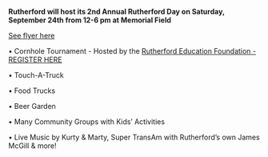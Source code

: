 **Rutherford will host its 2nd Annual Rutherford Day on Saturday, September 24th from 12-6 pm at Memorial Field**

[See flyer here](https://storage.googleapis.com/static.rutherford-nj.com/events/RutherfordDay2022_1.pdf)
    
• Cornhole Tournament - Hosted by the [Rutherford Education Foundation - REGISTER HERE](https://www.rutherfordeducationfoundation.org/ref-cornhole-2022-copy)

• Touch-A-Truck

• Food Trucks

• Beer Garden

• Many Community Groups with Kids’ Activities

• Live Music by Kurty & Marty,  Super TransAm with Rutherford’s own James McGill & more!
